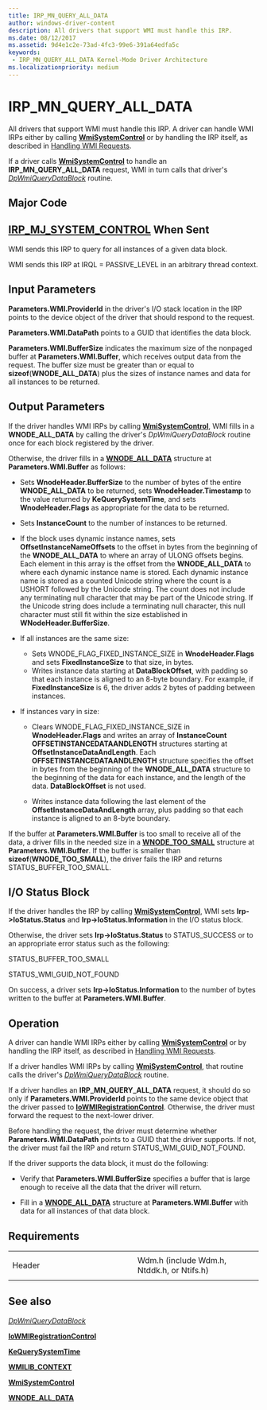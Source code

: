 ```yaml
---
title: IRP_MN_QUERY_ALL_DATA
author: windows-driver-content
description: All drivers that support WMI must handle this IRP.
ms.date: 08/12/2017
ms.assetid: 9d4e1c2e-73ad-4fc3-99e6-391a64edfa5c
keywords:
 - IRP_MN_QUERY_ALL_DATA Kernel-Mode Driver Architecture
ms.localizationpriority: medium
---
```


# IRP\_MN\_QUERY\_ALL\_DATA


All drivers that support WMI must handle this IRP. A driver can handle WMI IRPs either by calling [**WmiSystemControl**](https://msdn.microsoft.com/library/windows/hardware/ff565834) or by handling the IRP itself, as described in [Handling WMI Requests](https://msdn.microsoft.com/library/windows/hardware/ff546968).

If a driver calls [**WmiSystemControl**](https://msdn.microsoft.com/library/windows/hardware/ff565834) to handle an **IRP\_MN\_QUERY\_ALL\_DATA** request, WMI in turn calls that driver's [*DpWmiQueryDataBlock*](https://msdn.microsoft.com/library/windows/hardware/ff544096) routine.

Major Code
----------

[**IRP\_MJ\_SYSTEM\_CONTROL**](irp-mj-system-control.md)
When Sent
---------

WMI sends this IRP to query for all instances of a given data block.

WMI sends this IRP at IRQL = PASSIVE\_LEVEL in an arbitrary thread context.

## Input Parameters


**Parameters.WMI.ProviderId** in the driver's I/O stack location in the IRP points to the device object of the driver that should respond to the request.

**Parameters.WMI.DataPath** points to a GUID that identifies the data block.

**Parameters.WMI.BufferSize** indicates the maximum size of the nonpaged buffer at **Parameters.WMI.Buffer**, which receives output data from the request. The buffer size must be greater than or equal to **sizeof**(**WNODE\_ALL\_DATA**) plus the sizes of instance names and data for all instances to be returned.

## Output Parameters


If the driver handles WMI IRPs by calling [**WmiSystemControl**](https://msdn.microsoft.com/library/windows/hardware/ff565834), WMI fills in a **WNODE\_ALL\_DATA** by calling the driver's *DpWmiQueryDataBlock* routine once for each block registered by the driver.

Otherwise, the driver fills in a [**WNODE\_ALL\_DATA**](https://msdn.microsoft.com/library/windows/hardware/ff566372) structure at **Parameters.WMI.Buffer** as follows:

-   Sets **WnodeHeader.BufferSize** to the number of bytes of the entire **WNODE\_ALL\_DATA** to be returned, sets **WnodeHeader.Timestamp** to the value returned by **KeQuerySystemTime**, and sets **WnodeHeader.Flags** as appropriate for the data to be returned.

-   Sets **InstanceCount** to the number of instances to be returned.

-   If the block uses dynamic instance names, sets **OffsetInstanceNameOffsets** to the offset in bytes from the beginning of the **WNODE\_ALL\_DATA** to where an array of ULONG offsets begins. Each element in this array is the offset from the **WNODE\_ALL\_DATA** to where each dynamic instance name is stored. Each dynamic instance name is stored as a counted Unicode string where the count is a USHORT followed by the Unicode string. The count does not include any terminating null character that may be part of the Unicode string. If the Unicode string does include a terminating null character, this null character must still fit within the size established in **WNodeHeader.BufferSize**.

-   If all instances are the same size:
    -   Sets WNODE\_FLAG\_FIXED\_INSTANCE\_SIZE in **WnodeHeader.Flags** and sets **FixedInstanceSize** to that size, in bytes.
    -   Writes instance data starting at **DataBlockOffset**, with padding so that each instance is aligned to an 8-byte boundary. For example, if **FixedInstanceSize** is 6, the driver adds 2 bytes of padding between instances.
-   If instances vary in size:
    -   Clears WNODE\_FLAG\_FIXED\_INSTANCE\_SIZE in **WnodeHeader.Flags** and writes an array of **InstanceCount** **OFFSETINSTANCEDATAANDLENGTH** structures starting at **OffsetInstanceDataAndLength**. Each **OFFSETINSTANCEDATAANDLENGTH** structure specifies the offset in bytes from the beginning of the **WNODE\_ALL\_DATA** structure to the beginning of the data for each instance, and the length of the data. **DataBlockOffset** is not used.

    -   Writes instance data following the last element of the **OffsetInstanceDataAndLength** array, plus padding so that each instance is aligned to an 8-byte boundary.

If the buffer at **Parameters.WMI.Buffer** is too small to receive all of the data, a driver fills in the needed size in a [**WNODE\_TOO\_SMALL**](https://msdn.microsoft.com/library/windows/hardware/ff566379) structure at **Parameters.WMI.Buffer**. If the buffer is smaller than **sizeof**(**WNODE\_TOO\_SMALL**), the driver fails the IRP and returns STATUS\_BUFFER\_TOO\_SMALL.

## I/O Status Block


If the driver handles the IRP by calling [**WmiSystemControl**](https://msdn.microsoft.com/library/windows/hardware/ff565834), WMI sets **Irp-&gt;IoStatus.Status** and **Irp-&gt;IoStatus.Information** in the I/O status block.

Otherwise, the driver sets **Irp-&gt;IoStatus.Status** to STATUS\_SUCCESS or to an appropriate error status such as the following:

STATUS\_BUFFER\_TOO\_SMALL

STATUS\_WMI\_GUID\_NOT\_FOUND

On success, a driver sets **Irp-&gt;IoStatus.Information** to the number of bytes written to the buffer at **Parameters.WMI.Buffer**.

Operation
---------

A driver can handle WMI IRPs either by calling [**WmiSystemControl**](https://msdn.microsoft.com/library/windows/hardware/ff565834) or by handling the IRP itself, as described in [Handling WMI Requests](https://msdn.microsoft.com/library/windows/hardware/ff546968).

If a driver handles WMI IRPs by calling [**WmiSystemControl**](https://msdn.microsoft.com/library/windows/hardware/ff565834), that routine calls the driver's [*DpWmiQueryDataBlock*](https://msdn.microsoft.com/library/windows/hardware/ff544096) routine.

If a driver handles an **IRP\_MN\_QUERY\_ALL\_DATA** request, it should do so only if **Parameters.WMI.ProviderId** points to the same device object that the driver passed to [**IoWMIRegistrationControl**](https://msdn.microsoft.com/library/windows/hardware/ff550480). Otherwise, the driver must forward the request to the next-lower driver.

Before handling the request, the driver must determine whether **Parameters.WMI.DataPath** points to a GUID that the driver supports. If not, the driver must fail the IRP and return STATUS\_WMI\_GUID\_NOT\_FOUND.

If the driver supports the data block, it must do the following:

-   Verify that **Parameters.WMI.BufferSize** specifies a buffer that is large enough to receive all the data that the driver will return.

-   Fill in a [**WNODE\_ALL\_DATA**](https://msdn.microsoft.com/library/windows/hardware/ff566372) structure at **Parameters.WMI.Buffer** with data for all instances of that data block.

Requirements
------------

<table>
<colgroup>
<col width="50%" />
<col width="50%" />
</colgroup>
<tbody>
<tr class="odd">
<td><p>Header</p></td>
<td>Wdm.h (include Wdm.h, Ntddk.h, or Ntifs.h)</td>
</tr>
</tbody>
</table>

## See also


[*DpWmiQueryDataBlock*](https://msdn.microsoft.com/library/windows/hardware/ff544096)

[**IoWMIRegistrationControl**](https://msdn.microsoft.com/library/windows/hardware/ff550480)

[**KeQuerySystemTime**](https://msdn.microsoft.com/library/windows/hardware/ff553068)

[**WMILIB\_CONTEXT**](https://msdn.microsoft.com/library/windows/hardware/ff565813)

[**WmiSystemControl**](https://msdn.microsoft.com/library/windows/hardware/ff565834)

[**WNODE\_ALL\_DATA**](https://msdn.microsoft.com/library/windows/hardware/ff566372)

 

 




